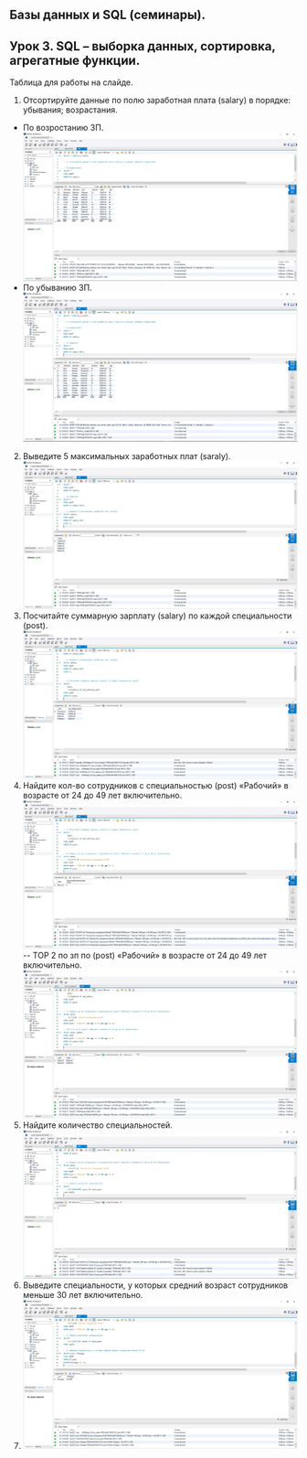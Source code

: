 ## Базы данных и SQL (семинары).
## Урок 3. SQL – выборка данных, сортировка, агрегатные функции.

Таблица для работы на слайде.  
1) Отсортируйте данные по полю заработная плата (salary) в порядке: убывания; возрастания.  
- По возростанию ЗП.  
![](1_Salary_Возростание.jpg)  
- По убыванию ЗП.  
![](1a_Salary_Убывание.jpg)  
2) Выведите 5 максимальных заработных плат (saraly).  
![](2_Max_зарплат_5.jpg)  
3) Посчитайте суммарную зарплату (salary) по каждой специальности (роst).  
![](3_Sum_salaries_post.jpg)  
4) Найдите кол-во сотрудников с специальностью (post) «Рабочий» в возрасте от 24 до 49 лет включительно.  
![](4_Кол-во_сотрудников.jpg)  
-- TOP 2 по зп по (post) «Рабочий» в возрасте от 24 до 49 лет включительно.  
![](4a_TOP_2.jpg)
5) Найдите количество специальностей.  
![](5_count_специальностей.jpg)  
6) Выведите специальности, у которых средний возраст сотрудников меньше 30 лет включительно.  
7) ![](6_AVG_30.jpg)